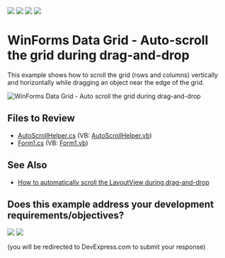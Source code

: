 <!-- default badges list -->
![](https://img.shields.io/endpoint?url=https://codecentral.devexpress.com/api/v1/VersionRange/128625669/13.1.4%2B)
[![](https://img.shields.io/badge/Open_in_DevExpress_Support_Center-FF7200?style=flat-square&logo=DevExpress&logoColor=white)](https://supportcenter.devexpress.com/ticket/details/E1475)
[![](https://img.shields.io/badge/📖_How_to_use_DevExpress_Examples-e9f6fc?style=flat-square)](https://docs.devexpress.com/GeneralInformation/403183)
[![](https://img.shields.io/badge/💬_Leave_Feedback-feecdd?style=flat-square)](#does-this-example-address-your-development-requirementsobjectives)
<!-- default badges end -->

# WinForms Data Grid - Auto-scroll the grid during drag-and-drop

This example shows how to scroll the grid (rows and columns) vertically and horizontally while dragging an object near the edge of the grid.

![WinForms Data Grid - Auto scroll the grid during drag-and-drop](https://raw.githubusercontent.com/DevExpress-Examples/how-to-automatically-scroll-the-grid-during-drag-and-drop-e1475/13.1.4%2B/media/winforms-grid-auto-scroll-on-drag.gif)


## Files to Review

* [AutoScrollHelper.cs](./CS/AutoScrollTimer/AutoScrollHelper.cs) (VB: [AutoScrollHelper.vb](./VB/AutoScrollTimer/AutoScrollHelper.vb))
* [Form1.cs](./CS/AutoScrollTimer/Form1.cs) (VB: [Form1.vb](./VB/AutoScrollTimer/Form1.vb))


## See Also

* [How to automatically scroll the LayoutView during drag-and-drop](https://supportcenter.devexpress.com/ticket/details/e2414/how-to-automatically-scroll-the-layoutview-during-drag-and-drop)
<!-- feedback -->
## Does this example address your development requirements/objectives?

[<img src="https://www.devexpress.com/support/examples/i/yes-button.svg"/>](https://www.devexpress.com/support/examples/survey.xml?utm_source=github&utm_campaign=winforms-grid-auto-scroll-during-drag-drop&~~~was_helpful=yes) [<img src="https://www.devexpress.com/support/examples/i/no-button.svg"/>](https://www.devexpress.com/support/examples/survey.xml?utm_source=github&utm_campaign=winforms-grid-auto-scroll-during-drag-drop&~~~was_helpful=no)

(you will be redirected to DevExpress.com to submit your response)
<!-- feedback end -->
